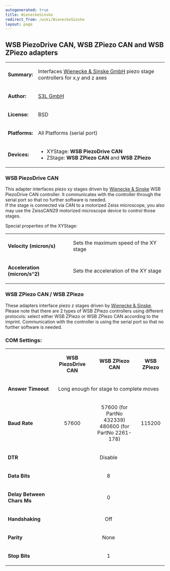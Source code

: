 ```yaml
---
autogenerated: true
title: WieneckeSinske
redirect_from: /wiki/WieneckeSinske
layout: page
---
```


## WSB PiezoDrive CAN, WSB ZPiezo CAN and WSB ZPiezo adapters

<table>
<tr>
<td markdown="1">

  **Summary:**

  </td>
<td markdown="1">

  Interfaces [Wienecke & Sinske GmbH](http://www.wienecke-sinske.de) piezo
stage controllers for x,y and z axes

  </td>
</tr>
<tr>
<td markdown="1">

**Author:**

</td>
<td markdown="1">

[S3L GmbH](http://www.s3l.de/home/index/en)

</td>
</tr>
<tr>
<td markdown="1">

**License:**

</td>
<td markdown="1">

BSD

</td>
</tr>
<tr>
<td markdown="1">

**Platforms:**

</td>
<td markdown="1">

All Platforms (serial port)

</td>
</tr>
<tr>
<td markdown="1">

**Devices:**

</td>
<td markdown="1">

- XYStage: **WSB PiezoDrive CAN** 
- ZStage:  **WSB ZPiezo CAN** and **WSB ZPiezo**

</td>
</tr>
</table>

### WSB PiezoDrive CAN ###

This adapter interfaces piezo xy stages driven by [Wienecke &
Sinske](http://www.wienecke-sinske.de) WSB PiezoDrive CAN controller. It
communicates with the controller through the serial port so that no
further software is needed.  
If the stage is connected via CAN to a motorized Zeiss microscope, you
also may use the ZeissCAN29 motorized microscope device to control those
stages.

Special properties of the XYStage:  

<table valign='left'>
<tr>
<td markdown="1">

**Velocity (micron/s)**

</td>
<td markdown="1">

Sets the maximum speed of the XY stage

</td>
</tr>
<tr>
<td markdown="1">

**Acceleration (micron/s^2)**

</td>
<td markdown="1">

Sets the acceleration of the XY stage

</td>
</tr>
</table>

### WSB ZPiezo CAN / WSB ZPiezo ###

These adapters interface piezo z stages driven by [Wienecke &
Sinske](http://www.wienecke-sinske.de). Please note that there are 2 types 
of WSB ZPiezo controllers using different protocols: select either 
WSB ZPiezo or WSB ZPiezo CAN according to the imprint. 
Communication with the controller is using the serial port so that no
further software is needed.  

### COM Settings: ###

<table valign='left'>
  
<tr>
  <td markdown="1">
    
  </td>
  <td markdown="1" align="center">
   
**WSB PiezoDrive CAN**
    
  </td>
  <td markdown="1"  align="center">
    
**WSB ZPiezo CAN**
    
  </td>
  <td markdown="1" align="center">
    
**WSB ZPiezo**
    
  </td>
</tr>  
<tr>
<td markdown="1">

**Answer Timeout**

</td>
<td markdown="1" colspan="3" align="center">

Long enough for stage to complete moves

</td>
</tr>
<tr>
<td markdown="1">

**Baud Rate**

</td>
<td markdown="1" align="center">

57600

</td>
<td markdown="1" align="center">

57600 (for PartNo 432339)<br>
480600 (for PartNo 2261-178)

</td>
<td markdown="1" align="center">

115200

</td>
</tr>
  <tr>
<td markdown="1">

**DTR**

</td>
<td markdown="1"  colspan="3" align="center">

Disable

</td>
</tr>

<tr>
<td markdown="1">

**Data Bits**

</td>
<td markdown="1"  colspan="3" align="center">

8

</td>
</tr>

<tr>
<td markdown="1">

**Delay Between Chars Ms**

</td>
<td markdown="1"  colspan="3" align="center">

0

</td>
</tr>
<tr>
<td markdown="1">

**Handshaking**

</td>
<td markdown="1"  colspan="3" align="center">

Off

</td>
</tr>
<tr>
<td markdown="1">

**Parity**

</td>
<td markdown="1"  colspan="3" align="center">

None

</td>
</tr>
<tr>
<td markdown="1">

**Stop Bits**

</td>
<td markdown="1"  colspan="3" align="center">

1

</td>
</tr>
</table>

